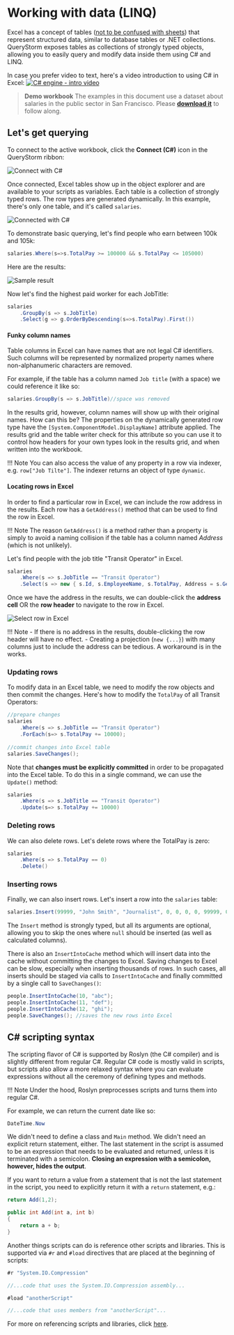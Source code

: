 # Working with data (LINQ)
Excel has a concept of tables ([not to be confused with sheets](http://www.contextures.com/xlExcelTable01.html "Excel tables overview")) that represent structured data, similar to database tables or .NET collections. QueryStorm exposes tables as collections of strongly typed objects, allowing you to easily query and modify data inside them using C# and LINQ.

In case you prefer video to text, here's a video introduction to using C# in Excel:
[![C# engine - intro video](https://i.imgur.com/FvWhnu3.png)](https://vimeo.com/242216594 "C# engine intro video on Vimeo")

> **Demo workbook**
> The examples in this document use a dataset about salaries in the public sector in San Francisco. Please **[download it](../demofiles/salaries_sf.xlsx "Salaries in San Francisco dataset")** to follow along.

## Let's get querying
To connect to the active workbook, click the **Connect (C#)** icon in the QueryStorm ribbon:

![Connect with C#](https://i.imgur.com/GYMfRJA.png)

Once connected, Excel tables show up in the object explorer and are available to your scripts as variables. Each table is a collection of strongly typed rows. The row types are generated dynamically. In this example, there's only one table, and it's called `salaries`.

![Connected with C#](https://i.imgur.com/FQoRvi1.png)

To demonstrate basic querying, let's find people who earn between 100k and 105k:

``` C#
salaries.Where(s=>s.TotalPay >= 100000 && s.TotalPay <= 105000)
``` 

Here are the results:

![Sample result](https://i.imgur.com/xAZdx0w.png)

Now let's find the highest paid worker for each JobTitle:

``` C#
salaries
	.GroupBy(s => s.JobTitle)
	.Select(g => g.OrderByDescending(s=>s.TotalPay).First())
```  

#### Funky column names
Table columns in Excel can have names that are not legal C# identifiers. Such columns will be represented by normalized property names where non-alphanumeric characters are removed.

For example, if the table has a column named `Job title` (with a space) we could reference it like so:

``` C#
salaries.GroupBy(s => s.JobTitle)//space was removed
``` 

In the results grid, however, column names will show up with their original names. How can this be? The properties on the dynamically generated row type have the `[System.ComponentModel.DisplayName]` attribute applied. The results grid and the table writer check for this attribute so you can use it to control how headers for your own types look in the results grid, and when written into the workbook.  

!!! Note
	You can also access the value of any property in a row via indexer, e.g. `row["Job Tilte"]`. The indexer returns an object of type `dynamic`.  

#### Locating rows in Excel
In order to find a particular row in Excel, we can include the row address in the results. Each row has a `GetAddress()` method that can be used to find the row in Excel.

!!! Note
	The reason `GetAddress()` is a method rather than a property is simply to avoid a naming collision if the table has a column named *Address* (which is not unlikely). 

Let's find people with the job title "Transit Operator" in Excel.

``` C#
salaries
	.Where(s => s.JobTitle == "Transit Operator")
	.Select(s => new { s.Id, s.EmployeeName, s.TotalPay, Address = s.GetAddress()})//include Address as a property
```

Once we have the address in the results, we can double-click the **address cell** OR the **row header** to navigate to the row in Excel.

![Select row in Excel](https://i.imgur.com/J9QxBIT.png)

!!! Note 
	- If there is no address in the results, double-clicking the row header will have no effect.
	- Creating a projection (`new {...}`) with many columns just to include the address can be tedious. A workaround is in the works.

### Updating rows
To modify data in an Excel table, we need to modify the row objects and then commit the changes. Here's how to modify the `TotalPay` of all Transit Operators:

``` C#
//prepare changes
salaries
	.Where(s => s.JobTitle == "Transit Operator")
	.ForEach(s=> s.TotalPay += 10000);
	
//commit changes into Excel table
salaries.SaveChanges();
```

Note that **changes must be explicitly committed** in order to be propagated into the Excel table. To do this in a single command, we can use the `Update()` method:

``` C#
salaries
	.Where(s => s.JobTitle == "Transit Operator")
	.Update(s=> s.TotalPay += 10000)
```

### Deleting rows
We can also delete rows. Let's delete rows where the TotalPay is zero:

``` C#
salaries
	.Where(s => s.TotalPay == 0)
	.Delete()
```
 
### Inserting rows
Finally, we can also insert rows. Let's insert a row into the `salaries` table:

``` C#
salaries.Insert(99999, "John Smith", "Journalist", 0, 0, 0, 0, 99999, 0, 2017, null, "San Francisco", "PT");
```

The `Insert` method is strongly typed, but all its arguments are optional, allowing you to skip the ones where `null` should be inserted (as well as calculated columns).

There is also an `InsertIntoCache` method which will insert data into the cache without committing the changes to Excel. Saving changes to Excel can be slow, especially when inserting thousands of rows. In such cases, all inserts should be staged via calls to `InsertIntoCache` and finally committed by a single call to `SaveChanges()`:

```csharp
people.InsertIntoCache(10, "abc");
people.InsertIntoCache(11, "def");
people.InsertIntoCache(12, "ghi");
people.SaveChanges(); //saves the new rows into Excel
```

## C# scripting syntax

The scripting flavor of C# is supported by Roslyn (the C# compiler) and is slightly different from regular C#. Regular C# code is mostly valid in scripts, but scripts also allow a more relaxed syntax where you can evaluate expressions without all the ceremony of defining types and methods. 

!!! Note
	Under the hood, Roslyn preprocesses scripts and turns them into regular C#.

For example, we can return the current date like so:
```csharp
DateTime.Now
``` 
We didn't need to define a class and `Main` method. We didn't need an explicit return statement, either. The last statement in the script is assumed to be an expression that needs to be evaluated and returned, unless it is terminated with a semicolon. **Closing an expression with a semicolon, however, hides the output**.

If you want to return a value from a statement that is not the last statement in the script, you need to explicitly return it with a `return` statement, e.g.:

```csharp
return Add(1,2);

public int Add(int a, int b)
{
	return a + b;
}

```

Another things scripts can do is reference other scripts and libraries. This is supported via `#r` and `#load` directives that are placed at the beginning of scripts:

```csharp
#r "System.IO.Compression"

//...code that uses the System.IO.Compression assembly...
```
```csharp
#load "anotherScript"

//...code that uses members from "anotherScript"...
```
For more on referencing scripts and libraries, click [here](./references).